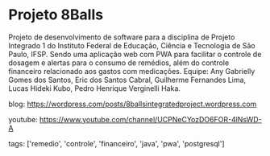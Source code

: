 # Projeto 8Balls
Projeto de desenvolvimento de software para a disciplina de Projeto Integrado 1 do Instituto Federal de Educação, Ciência e Tecnologia de São Paulo, IFSP.
Sendo uma aplicação web com PWA para facilitar o controle de dosagem e alertas para o consumo de remédios, além do controle financeiro relacionado aos gastos com medicações.
Equipe: Any Gabrielly Gomes dos Santos, Eric dos Santos Cabral, Guilherme Fernandes Lima, Lucas Hideki Kubo, Pedro Henrique Verginelli Haka.

blog: https://wordpress.com/posts/8ballsintegratedproject.wordpress.com

youtube: https://www.youtube.com/channel/UCPNeCYozDO6FOR-4lNsWD-A

tags: ['remedio', 'controle', 'financeiro', 'java', 'pwa', 'postgresql']
